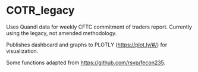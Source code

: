 # COTR_legacy

Uses Quandl data for weekly CFTC commitment of traders report. Currently using the legacy, not amended methodology.

Publishes dashboard and graphs to PLOTLY (https://plot.ly/#/) for visualization.

Some functions adapted from https://github.com/rsvp/fecon235.


